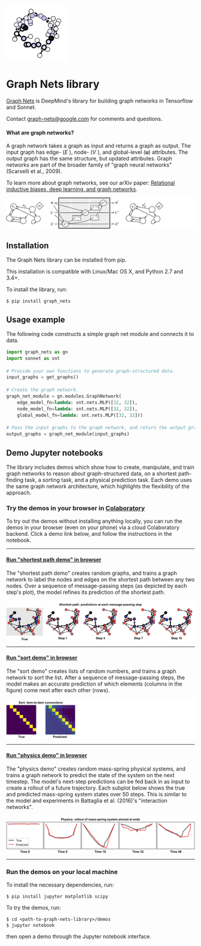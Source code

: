 ![Graph Nets DeepMind shortest path](images/graph-nets-deepmind-shortest-path0.gif)

# Graph Nets library

[Graph Nets](https://github.com/deepmind/graph_nets) is DeepMind's library for
building graph networks in Tensorflow and Sonnet.

Contact graph-nets@google.com for comments and questions.

#### What are graph networks?

A graph network takes a graph as input and returns a graph as output. The input
graph has edge- (*E* ), node- (*V* ), and global-level (**u**) attributes. The
output graph has the same structure, but updated attributes. Graph networks are
part of the broader family of "graph neural networks" (Scarselli et al., 2009).

To learn more about graph networks, see our arXiv paper: [Relational inductive
biases, deep learning, and graph networks](https://arxiv.org/abs/1806.01261).

![Graph network](images/graph-network.png)

## Installation

The Graph Nets library can be installed from pip.

This installation is compatible with Linux/Mac OS X, and Python 2.7 and 3.4+.

To install the library, run:

```shell
$ pip install graph_nets
```

## Usage example

The following code constructs a simple graph net module and connects it to data.

```python
import graph_nets as gn
import sonnet as snt

# Provide your own functions to generate graph-structured data.
input_graphs = get_graphs()

# Create the graph network.
graph_net_module = gn.modules.GraphNetwork(
    edge_model_fn=lambda: snt.nets.MLP([32, 32]),
    node_model_fn=lambda: snt.nets.MLP([32, 32]),
    global_model_fn=lambda: snt.nets.MLP([32, 32]))

# Pass the input graphs to the graph network, and return the output graphs.
output_graphs = graph_net_module(input_graphs)
```

## Demo Jupyter notebooks

The library includes demos which show how to create, manipulate, and
train graph networks to reason about graph-structured data, on a
shortest path-finding task, a sorting task, and a physical prediction task.
Each demo uses the same graph network architecture, which highlights the
flexibility of the approach.

### Try the demos in your browser in [Colaboratory](https://colab.research.google.com)

To try out the demos without installing anything locally, you can run the demos
in your browser (even on your phone) via a cloud Colaboratory backend. Click a
demo link below, and follow the instructions in the notebook.

----------------

#### [Run "shortest path demo" in browser](https://colab.research.google.com/github/deepmind/graph_nets/blob/master/graph_nets/demos/shortest_path.ipynb)

The "shortest path demo" creates random graphs, and trains a graph network to
label the nodes and edges on the shortest path between any two nodes. Over a
sequence of message-passing steps (as depicted by each step's plot), the
model refines its prediction of the shortest path.

![Shortest path](images/shortest-path.png)

----------------

#### [Run "sort demo" in browser](https://colab.research.google.com/github/deepmind/graph_nets/blob/master/graph_nets/demos/sort.ipynb)

The "sort demo" creates lists of random numbers, and trains a graph network to
sort the list. After a sequence of message-passing steps, the model makes an
accurate prediction of which elements (columns in the figure) come next after
each other (rows).

![Sort](images/sort.png)

----------------

#### [Run "physics demo" in browser](https://colab.research.google.com/github/deepmind/graph_nets/blob/master/graph_nets/demos/physics.ipynb)

The "physics demo" creates random mass-spring physical systems, and trains a
graph network to predict the state of the system on the next timestep. The
model's next-step predictions can be fed back in as input to create a rollout of
a future trajectory. Each subplot below shows the true and predicted mass-spring
system states over 50 steps. This is similar to the model and experiments in
Battaglia et al. (2016)'s "interaction networks".

![Physics](images/physics.png)

----------------

### Run the demos on your local machine

To install the necessary dependencies, run:

```shell
$ pip install jupyter matplotlib scipy
```

To try the demos, run:

```shell
$ cd <path-to-graph-nets-library>/demos
$ jupyter notebook
```
then open a demo through the Jupyter notebook interface.
